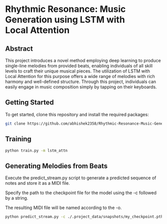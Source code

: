 # Rhythmic Resonance: Music Generation using LSTM with Local Attention

## Abstract

This project introduces a novel method employing deep learning to produce single-line melodies from provided beats, enabling individuals of all skill levels to craft their unique musical pieces. The utilization of LSTM with Local Attention for this purpose offers a wide range of melodies with rich harmony and well-defined structure. Through this project, individuals can easily engage in music composition simply by tapping on their keyboards.

## Getting Started

To get started, clone this repository and install the required packages:
```sh
git clone https://github.com/abhishek2358/Rhythmic-Resonance-Music-Generation-using-LSTM-with-Local-Attention.git
```

## Training
```sh
python train.py -m lstm_attn
```

## Generating Melodies from Beats

Execute the predict_stream.py script to generate a predicted sequence of notes and store it as a MIDI file.

Specify the path to the checkpoint file for the model using the -c followed by a string.

The resulting MIDI file will be named according to the -o.

```sh
python predict_stream.py -c ./.project_data/snapshots/my_checkpoint.pth
```
